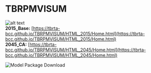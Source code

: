 # TBRPMVISUM  
![alt text](https://media.cntraveler.com/photos/601b10219d4d66f32970a192/16:9/w_3983,h_2240,c_limit/1097988940)   
**2015_Base:** [https://tbrta-bcc.github.io/TBRPMVISUM/HTML_2015/Home.html](https://tbrta-bcc.github.io/TBRPMVISUM/HTML_2015/Home.html)  
**2045_CA:** [https://tbrta-bcc.github.io/TBRPMVISUM/HTML_2045/Home.html](https://tbrta-bcc.github.io/TBRPMVISUM/HTML_2045/Home.html)  

![Model Package Download](https://bcceng-my.sharepoint.com/personal/zhuang_bcceng_com/_layouts/15/onedrive.aspx?id=%2Fpersonal%2Fzhuang%5Fbcceng%5Fcom%2FDocuments%2FTBRPMVISUM&ga=1)
